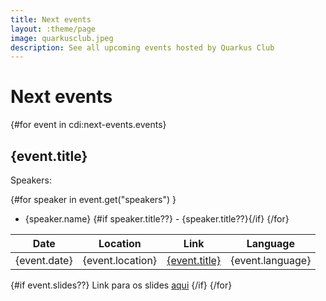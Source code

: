 ```yaml
---
title: Next events
layout: :theme/page
image: quarkusclub.jpeg
description: See all upcoming events hosted by Quarkus Club
---
```


# Next events

{#for event in cdi:next-events.events}
## {event.title}

Speakers:

{#for speaker in event.get("speakers") }
* {speaker.name} {#if speaker.title??} - {speaker.title??}{/if}
{/for}

| Date         | Location         | Link                                                                               | Language         |
|--------------|------------------|------------------------------------------------------------------------------------|------------------|
| {event.date} | {event.location} | <a href="{event.link}" target="_blank" rel="noopener noreferrer">{event.title}</a> | {event.language} |

{#if event.slides??}
<i class="fa-solid fa-person-chalkboard"></i> Link para os slides <a href="{event.slides}" target="_blank" rel="noopener noreferrer">aqui</a>
{/if}
{/for}

